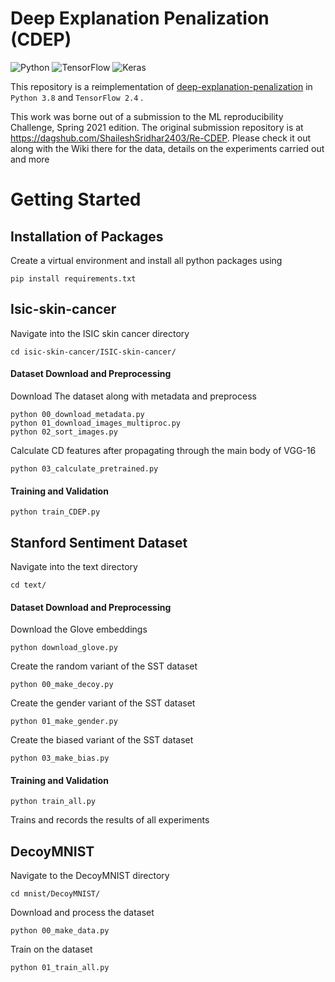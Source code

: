 # Deep Explanation Penalization (CDEP)
![Python](https://img.shields.io/badge/python-3670A0?style=for-the-badge&logo=python&logoColor=ffdd54)
![TensorFlow](https://img.shields.io/badge/TensorFlow-%23FF6F00.svg?style=for-the-badge&logo=TensorFlow&logoColor=white)
![Keras](https://img.shields.io/badge/Keras-%23D00000.svg?style=for-the-badge&logo=Keras&logoColor=white)

This repository is a reimplementation of [deep-explanation-penalization](https://github.com/laura-rieger/deep-explanation-penalization) in
`Python 3.8` and `TensorFlow 2.4` .



This work was borne out of a submission to the ML reproducibility Challenge, Spring 2021 edition. The original submission repository is at https://dagshub.com/ShaileshSridhar2403/Re-CDEP. Please check it out along with the Wiki there for the data, details on the experiments carried out and more

# Getting Started

## Installation of Packages

Create a virtual environment and install all python packages using
```
pip install requirements.txt
```

## Isic-skin-cancer
Navigate into the ISIC skin cancer directory
```
cd isic-skin-cancer/ISIC-skin-cancer/ 
```

#### Dataset Download and Preprocessing <br>

Download The dataset along with metadata and preprocess

```
python 00_download_metadata.py
python 01_download_images_multiproc.py
python 02_sort_images.py

```

Calculate CD features after propagating through the main body of VGG-16 

```
python 03_calculate_pretrained.py
```

#### Training and Validation 
```
python train_CDEP.py
```

## Stanford Sentiment Dataset <br>

Navigate into the text directory

```
cd text/
```
#### Dataset Download and Preprocessing <br>

Download the Glove embeddings 
```
python download_glove.py

```
Create the random variant of the SST dataset

```
python 00_make_decoy.py 
```
Create the gender variant of the SST dataset<br>

```
python 01_make_gender.py

```
Create the biased variant of the SST dataset
```
python 03_make_bias.py

```

#### Training and Validation
```
python train_all.py
```
Trains and records the results of all experiments<br>

## DecoyMNIST <br>

Navigate to the DecoyMNIST directory
```
cd mnist/DecoyMNIST/
```

Download and process the dataset
```
python 00_make_data.py
```

Train on the dataset
```
python 01_train_all.py
```



